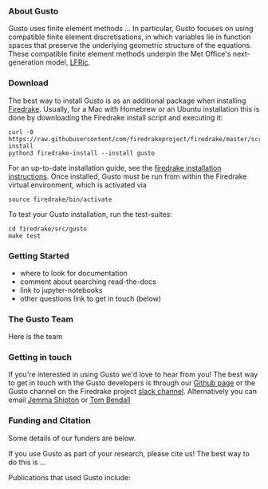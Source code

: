### About Gusto
Gusto uses finite element methods ...
In particular, Gusto focuses on using compatible finite element discretisations, in which variables lie in function spaces that preserve the underlying geometric structure of the equations.
These compatible finite element methods underpin the Met Office's next-generation model, [LFRic](https://www.metoffice.gov.uk/research/approach/modelling-systems/lfric).

### Download

The best way to install Gusto is as an additional package when installing [Firedrake](http://firedrakeproject.org). Usually, for a Mac with Homebrew or an Ubuntu installation this is done by downloading the Firedrake install script and executing it:
```
curl -0 https://raw.githubusercontent/com/firedrakeproject/firedrake/master/scripts/firedrake-install
python3 firedrake-install --install gusto
```
For an up-to-date installation guide, see the [firedrake installation instructions](http://firedrakeproject.org/download.html). Once installed, Gusto must be run from within the Firedrake virtual environment, which is activated via
```
source firedrake/bin/activate
```
To test your Gusto installation, run the test-suites:
```
cd firedrake/src/gusto
make test
```

### Getting Started

- where to look for documentation
- comment about searching read-the-docs
- link to jupyter-notebooks
- other questions link to get in touch (below)

### The Gusto Team

Here is the team


### Getting in touch

If you're interested in using Gusto we'd love to hear from you! The best way to get in touch with the Gusto developers is through our [Github page](https://github.com/firedrakeproject/gusto) or the Gusto channel on the Firedrake project [slack channel](https://firedrakeproject.slack.com/). Alternatively you can email [Jemma Shipton](https://mathematics.exeter.ac.uk/staff/js1075) or [Tom Bendall](https://www.metoffice.gov.uk/research/people/tom-bendall)

### Funding and Citation

Some details of our funders are below.

If you use Gusto as part of your research, please cite us! The best way to do this is ...

Publications that used Gusto include:
